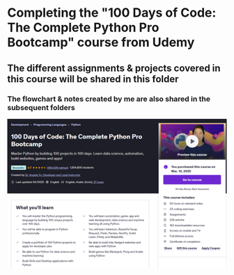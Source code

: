 # Completing the "100 Days of Code: The Complete Python Pro Bootcamp" course from Udemy
## The different assignments & projects covered in this course will be shared in this folder
### The flowchart & notes created by me are also shared in the subsequent folders
![100 Days of Code: The Complete Python Pro Bootcamp](https://github.com/chi-jo/Python_Projects/blob/main/course%20screenshot.png?raw=true)


